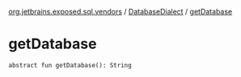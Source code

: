 [org.jetbrains.exposed.sql.vendors](../index.md) / [DatabaseDialect](index.md) / [getDatabase](.)

# getDatabase

`abstract fun getDatabase(): String`